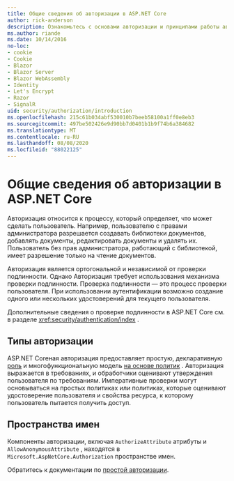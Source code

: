 ```yaml
---
title: Общие сведения об авторизации в ASP.NET Core
author: rick-anderson
description: Ознакомьтесь с основами авторизации и принципами работы авторизации в ASP.NET Core приложениях.
ms.author: riande
ms.date: 10/14/2016
no-loc:
- cookie
- Cookie
- Blazor
- Blazor Server
- Blazor WebAssembly
- Identity
- Let's Encrypt
- Razor
- SignalR
uid: security/authorization/introduction
ms.openlocfilehash: 215c61b034abf530010b7beeb58100a1ff0e8eb3
ms.sourcegitcommit: 497be502426e9d90bb7d0401b1b9f74b6a384682
ms.translationtype: MT
ms.contentlocale: ru-RU
ms.lasthandoff: 08/08/2020
ms.locfileid: "88022125"
---
```

# <a name="introduction-to-authorization-in-aspnet-core"></a>Общие сведения об авторизации в ASP.NET Core

<a name="security-authorization-introduction"></a>

Авторизация относится к процессу, который определяет, что может сделать пользователь. Например, пользователю с правами администратора разрешается создавать библиотеки документов, добавлять документы, редактировать документы и удалять их. Пользователь без прав администратора, работающий с библиотекой, имеет разрешение только на чтение документов.

Авторизация является ортогональной и независимой от проверки подлинности. Однако Авторизация требует использования механизма проверки подлинности. Проверка подлинности — это процесс проверки пользователя. При использовании аутентификации возможно создание одного или нескольких удостоверений для текущего пользователя.

Дополнительные сведения о проверке подлинности в ASP.NET Core см. в разделе <xref:security/authentication/index> .

## <a name="authorization-types"></a>Типы авторизации

ASP.NET Coreная авторизация предоставляет простую, декларативную [роль](xref:security/authorization/roles) и многофункциональную модель [на основе политик](xref:security/authorization/policies) . Авторизация выражается в требованиях, и обработчики оценивают утверждения пользователя по требованиям. Императивные проверки могут основываться на простых политиках или политиках, которые оценивают удостоверение пользователя и свойства ресурса, к которому пользователь пытается получить доступ.

## <a name="namespaces"></a>Пространства имен

Компоненты авторизации, включая `AuthorizeAttribute` атрибуты и `AllowAnonymousAttribute` , находятся в `Microsoft.AspNetCore.Authorization` пространстве имен.

Обратитесь к документации по [простой авторизации](xref:security/authorization/simple).

